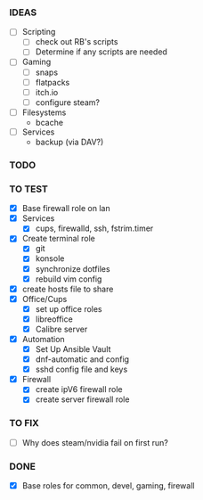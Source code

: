 ### IDEAS

 - [ ] Scripting
   - [ ] check out RB's scripts
   - [ ] Determine if any scripts are needed
 - [ ] Gaming
   - [ ] snaps
   - [ ] flatpacks
   - [ ] itch.io
   - [ ] configure steam?
 - [ ] Filesystems
   - bcache
 - [ ] Services
   - backup (via DAV?)


### TODO


### TO TEST

 - [x] Base firewall role on lan 
 - [x] Services
   - [x] cups, firewalld, ssh, fstrim.timer
 - [x] Create terminal role
   - [x] git
   - [x] konsole
   - [x] synchronize dotfiles
   - [x] rebuild vim config
 - [x] create hosts file to share
 - [x] Office/Cups
   - [x] set up office roles
   - [x] libreoffice
   - [x] Calibre server
 - [x] Automation
   - [x] Set Up Ansible Vault
   - [x] dnf-automatic and config
   - [x] sshd config file and keys
 - [x] Firewall
   - [x] create ipV6 firewall role
   - [x] create server firewall role

### TO FIX

 - [ ] Why does steam/nvidia fail on first run?

### DONE

 - [x] Base roles for common, devel, gaming, firewall

